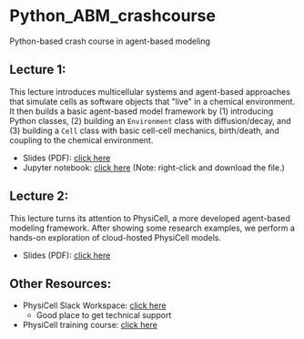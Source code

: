 # Python_ABM_crashcourse
Python-based crash course in agent-based modeling

## Lecture 1:
This lecture introduces multicellular systems and agent-based approaches that simulate cells as software objects that "live" in a chemical environment. It then builds a basic agent-based model framework by (1) introducing Python classes, (2) building an `Environment` class with diffusion/decay, and (3) building a `Cell` class with basic cell-cell mechanics, birth/death, and coupling to the chemical environment. 
* Slides (PDF): [click here](https://github.com/physicell-training/Python_ABM_crashcourse/raw/main/ABM%20intro%20-%20Stanford%20Lecture%201%20-%20Feb%202%2C%202022.pdf)
* Jupyter notebook: [click here](https://raw.githubusercontent.com/physicell-training/Python_ABM_crashcourse/main/ABM_intro_python.ipynb)
(Note: right-click and download the file.) 

## Lecture 2: 
This lecture turns its attention to PhysiCell, a more developed agent-based modeling framework. After showing some research examples, we perform a hands-on exploration of cloud-hosted PhysiCell models. 
* Slides (PDF): [click here](https://github.com/physicell-training/Python_ABM_crashcourse/raw/main/ABM%20intro%20-%20Stanford%20Lecture%202%20-%20Feb%207%2C%202022.pdf)

## Other Resources: 
* PhysiCell Slack Workspace: [click here](https://join.slack.com/t/physicellcomm-sf93727/shared_invite/zt-qj1av6yd-yVeer8VkQaNDjDz7fF00jA) 
  * Good place to get technical support
* PhysiCell training course: [click here](https://github.com/PhysiCell-Training/ws2021)  

